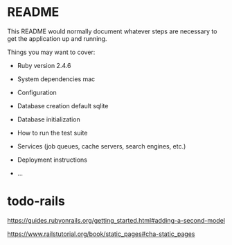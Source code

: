 # README

This README would normally document whatever steps are necessary to get the
application up and running.

Things you may want to cover:

* Ruby version
2.4.6
* System dependencies
mac
* Configuration

* Database creation
default sqlite
* Database initialization

* How to run the test suite

* Services (job queues, cache servers, search engines, etc.)

* Deployment instructions

* ...
# todo-rails
https://guides.rubyonrails.org/getting_started.html#adding-a-second-model

https://www.railstutorial.org/book/static_pages#cha-static_pages